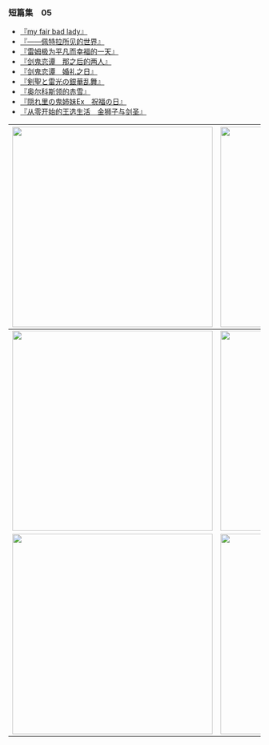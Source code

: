 ### 短篇集　05

- [『my fair bad lady』](01.html)
- [『——佩特拉所见的世界』](02.html)
- [『雷姆极为平凡而幸福的一天』](03.html)
- [『剑鬼恋谭　那之后的两人』](04.html)
- [『剑鬼恋谭　婚礼之日』](05.html)
- [『剣聖と雷光の銀華乱舞』](06.html)
- [『奥尔科斯领的赤雪』](07.html)
- [『隠れ里の鬼姉妹Ex　祝福の日』](08.html)
- [『从零开始的王选生活　金狮子与剑圣』](09.html)

| <img width="400" src="/res/img/article/chapter099/short05/01.jpg" /> | <img width="400" src="/res/img/article/chapter099/short05/02.jpg" /> | <img width="400" src="/res/img/article/chapter099/short05/03.jpg" /> |
|:------:|:------:|:------:|
| <img width="400" src="/res/img/article/chapter099/short05/04.jpg" /> | <img width="400" src="/res/img/article/chapter099/short05/05.jpg" /> | <img width="400" src="/res/img/article/chapter099/short05/06.jpg" /> |
| <img width="400" src="/res/img/article/chapter099/short05/07.jpg" /> | <img width="400" src="/res/img/article/chapter099/short05/08.jpg" /> | <img width="400" src="/res/img/article/chapter099/short05/09.jpg" /> |
